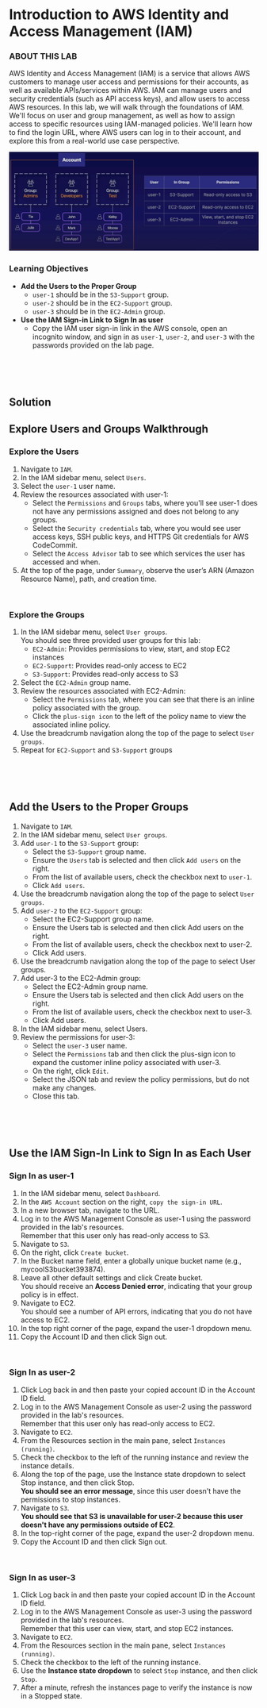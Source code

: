 # Introduction to AWS Identity and Access Management (IAM)

### ABOUT THIS LAB
AWS Identity and Access Management (IAM) is a service that allows AWS customers to manage user access and permissions for their accounts, as well as available APIs/services within AWS. IAM can manage users and security credentials (such as API access keys), and allow users to access AWS resources.
In this lab, we will walk through the foundations of IAM. We'll focus on user and group management, as well as how to assign access to specific resources using IAM-managed policies. We'll learn how to find the login URL, where AWS users can log in to their account, and explore this from a real-world use case perspective.

![](../img/6.1.LabDiagram.png)

### Learning Objectives
- **Add the Users to the Proper Group**
    - `user-1` should be in the `S3-Support` group.
    - `user-2` should be in the `EC2-Support` group.
    - `user-3` should be in the `EC2-Admin` group.
- **Use the IAM Sign-in Link to Sign In as user**
  - Copy the IAM user sign-in link in the AWS console, open an incognito window, and sign in as `user-1`, `user-2`, and `user-3` with the passwords provided on the lab page.

<br><br><br>

## Solution
## Explore Users and Groups Walkthrough
### Explore the Users
1. Navigate to `IAM`.
2. In the IAM sidebar menu, select `Users`.
3. Select the `user-1` user name.
4. Review the resources associated with user-1:
    - Select the `Permissions` and `Groups` tabs, where you'll see user-1 does not have any permissions assigned and does not belong to any groups.
    - Select the `Security credentials` tab, where you would see user access keys, SSH public keys, and HTTPS Git credentials for AWS CodeCommit.
    - Select the `Access Advisor` tab to see which services the user has accessed and when.
5. At the top of the page, under `Summary`, observe the user’s ARN (Amazon Resource Name), path, and creation time.

<br>

### Explore the Groups
1. In the IAM sidebar menu, select `User groups`.<br>You should see three provided user groups for this lab:
    - `EC2-Admin`: Provides permissions to view, start, and stop EC2 instances
    - `EC2-Support`: Provides read-only access to EC2
    - `S3-Support`: Provides read-only access to S3
2. Select the `EC2-Admin` group name.
3. Review the resources associated with EC2-Admin:
    - Select the `Permissions` tab, where you can see that there is an inline policy associated with the group.
    - Click the `plus-sign icon` to the left of the policy name to view the associated inline policy.
4. Use the breadcrumb navigation along the top of the page to select `User groups`.
5. Repeat for `EC2-Support` and `S3-Support` groups

<br><br><br>

## Add the Users to the Proper Groups
1. Navigate to `IAM`.
2. In the IAM sidebar menu, select `User groups`.
3. Add `user-1` to the `S3-Support` group:
    - Select the `S3-Support` group name.
    - Ensure the `Users` tab is selected and then click `Add users` on the right.
    - From the list of available users, check the checkbox next to `user-1`.
    - Click `Add users`.
4. Use the breadcrumb navigation along the top of the page to select `User groups`.
5. Add `user-2` to the `EC2-Support` group:
    - Select the EC2-Support group name.
    - Ensure the Users tab is selected and then click Add users on the right.
    - From the list of available users, check the checkbox next to user-2.
    - Click Add users.
6. Use the breadcrumb navigation along the top of the page to select User groups.
7. Add user-3 to the EC2-Admin group:
    - Select the EC2-Admin group name.
    - Ensure the Users tab is selected and then click Add users on the right.
    - From the list of available users, check the checkbox next to user-3.
    - Click Add users.
8. In the IAM sidebar menu, select Users.
9. Review the permissions for user-3:
    - Select the `user-3` user name.
    - Select the `Permissions` tab and then click the plus-sign icon to expand the customer inline policy associated with user-3.
    - On the right, click `Edit`.
    - Select the JSON tab and review the policy permissions, but do not make any changes.
    - Close this tab.

<br><br><br>

## Use the IAM Sign-In Link to Sign In as Each User
### Sign In as user-1
1. In the IAM sidebar menu, select `Dashboard`.
2. In the `AWS Account` section on the right, `copy the sign-in URL`.
3. In a new browser tab, navigate to the URL.
4. Log in to the AWS Management Console as user-1 using the password provided in the lab's resources.<br>Remember that this user only has read-only access to S3.
5. Navigate to `S3`.
6. On the right, click `Create bucket`.
7. In the Bucket name field, enter a globally unique bucket name (e.g., mycoolS3bucket393874).
8. Leave all other default settings and click Create bucket.<br>You should receive an **Access Denied error**, indicating that your group policy is in effect.
9. Navigate to EC2.<br>You should see a number of API errors, indicating that you do not have access to EC2.
10. In the top right corner of the page, expand the user-1 dropdown menu.
11. Copy the Account ID and then click Sign out.

<br>

### Sign In as user-2
1. Click Log back in and then paste your copied account ID in the Account ID field.
2. Log in to the AWS Management Console as user-2 using the password provided in the lab's resources.<br>Remember that this user only has read-only access to EC2.
3. Navigate to `EC2`.
4. From the Resources section in the main pane, select `Instances (running)`.
5. Check the checkbox to the left of the running instance and review the instance details.
6. Along the top of the page, use the Instance state dropdown to select Stop instance, and then click Stop.<br>**You should see an error message**, since this user doesn't have the permissions to stop instances.
7. Navigate to `S3`.<br>**You should see that S3 is unavailable for user-2 because this user doesn't have any permissions outside of EC2**.
8. In the top-right corner of the page, expand the user-2 dropdown menu.
9. Copy the Account ID and then click Sign out.

<br>

### Sign In as user-3
1. Click Log back in and then paste your copied account ID in the Account ID field.
2. Log in to the AWS Management Console as user-3 using the password provided in the lab's resources.<br>Remember that this user can view, start, and stop EC2 instances.
3. Navigate to `EC2`.
4. From the Resources section in the main pane, select `Instances (running)`.
5. Check the checkbox to the left of the running instance.
6. Use the **Instance state dropdown** to select `Stop` instance, and then click `Stop`.
7. After a minute, refresh the instances page to verify the instance is now in a Stopped state.
